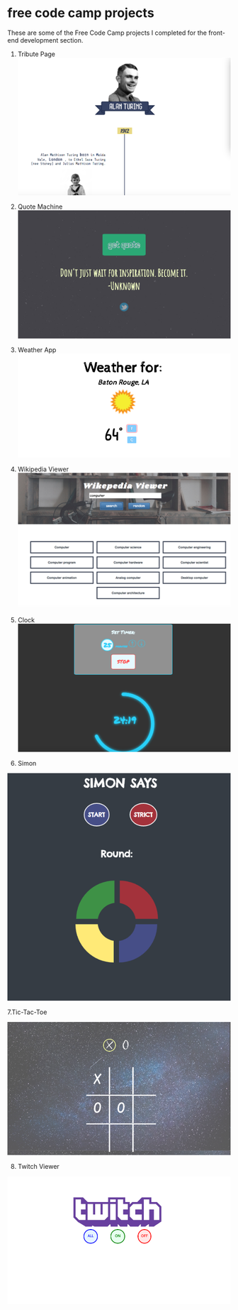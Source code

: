 # free code camp projects 

These are some of the Free Code Camp projects I completed for the front-end development section.

1. Tribute Page
![](screenshots/screen-shot-tribute.png)

2. Quote Machine
![](screenshots/screen-shot-quote.png)


3. Weather App
![](screenshots/screen-shot-weather.png)

4.  Wikipedia Viewer 
![](screenshots/screen-shot-wikipedia.png)

5. Clock
![](screenshots/screen-shot-clock.png)

6. Simon

![](screenshots/screen-shot-simon.png)

7.Tic-Tac-Toe

![](screenshots/screen-shot-tic.png)

8. Twitch Viewer

![](screenshots/screen-shot-twitch.png)
